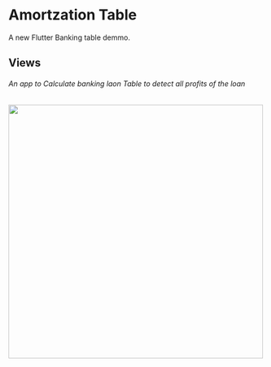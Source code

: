 # Amortzation Table

A new Flutter Banking table demmo.

## Views
<h6>An app to Calculate banking laon Table to detect all profits of the loan</h6>
<img width="500px"  src="https://scontent.fcai20-3.fna.fbcdn.net/v/t39.30808-6/276290108_448504763737974_4119660412452260829_n.jpg?_nc_cat=102&ccb=1-5&_nc_sid=8bfeb9&_nc_ohc=taxmRvmY53MAX_eyWjY&tn=Z63hn7mgEq9hjQV6&_nc_ht=scontent.fcai20-3.fna&oh=00_AT-Zuof27Pl0dARi7RE-DTlPrUGaBwAj2a2cVvcQOyOYGg&oe=623A0DD9"/>

